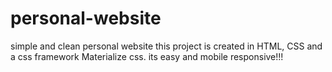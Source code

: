 # personal-website
simple and clean personal website
this project is created in HTML, CSS and a css framework Materialize css.
its easy and mobile responsive!!!
